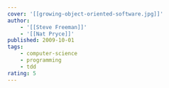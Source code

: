 ```yaml
---
cover: '[[growing-object-oriented-software.jpg]]'
author:
    - '[[Steve Freeman]]'
    - '[[Nat Pryce]]'
published: 2009-10-01
tags:
    - computer-science
    - programming
    - tdd
rating: 5
---
```

